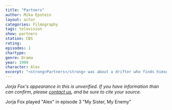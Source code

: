 ```yaml
---
title: "Partners"
author: Mika Epstein
layout: actor
categories: Filmography
tags: television
show: partners
station: CBS
rating: 
episodes: 1
chartype: 
genre: Drama
year: 1999
character: Alex
excerpt: "<strong>Partners</strong> was about a drifter who finds himself caught in the middle of an international crime caper after stealing a briefcase."
---
```


_Jorja Fox's appearance in this is unverified. If you have information than can confirm, please [contact us](http://jorjafox.net/contact/), and be sure to cite your source._

Jorja Fox played "Alex" in episode 3 "My Sister, My Enemy"